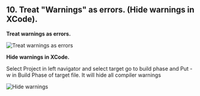 
## 10. Treat "Warnings" as errors. (Hide warnings in XCode).

**Treat warnings as errors.**

![Treat warnings as errors](https://github.com/arthurigberdin/rg-ios-base/blob/master/Images/treat_warnings_as_errors.png)


**Hide warnings in XCode.**

Select Project in left navigator and select target go to build phase and Put -w in Build Phase of target file. It will hide all compiler warnings 

![Hide warnings](https://github.com/arthurigberdin/rg-ios-base/blob/master/Images/hide_warnings.png)





